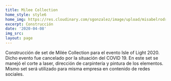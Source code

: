 ```yaml
---
title: Milee Collection
home_style: style6
home_img: https://res.cloudinary.com/sgonzalez/image/upload/misabelrodriguez/milee-collection/01.jpg
excerpt: Construcción
date: '2020-04-08'
img_src: 
layout: page
---
```


Construcción de set de Milée Collection para el evento Isle of Light 2020. Dicho evento fue cancelado por la situación del COVID 19. En este set se manejó el corte a laser, dirección de carpintería y pintura de los elementos. Mismo set será utilizado para misma empresa en contenido de redes sociales.
